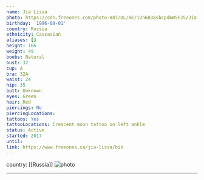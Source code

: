 ```yaml
---
name: Jia Lissa
photo: https://cdn.freeones.com/photo-887/DL/mE/iUn6B38vbcpd6WSFJS/Jia-Lissa-avatar-001_teaser.jpg?c=1579700150
birthday: '1996-09-01'
country: Russia
ethnicity: Caucasian
aliases: []
height: 166
weight: 49
boobs: Natural
bust: 32
cup: A
bra: 32A
waist: 24
hip: 35
butt: Unknown
eyes: Green
hair: Red
piercings: No
piercingLocations:
tattoos: Yes
tattooLocations: Crescent moon tattoo on left ankle
status: Active
started: 2017
until:
link: https://www.freeones.ca/jia-lissa/bio
---
```

country: [[Russia]]
![photo](https://cdn.freeones.com/photo-887/DL/mE/iUn6B38vbcpd6WSFJS/Jia-Lissa-avatar-001_teaser.jpg?c=1579700150)
***

